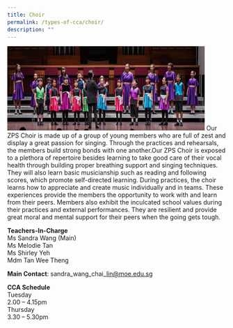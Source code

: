 ```yaml
---
title: Choir
permalink: /types-of-cca/choir/
description: ""
---
```

![](/images/2023-cca-choir.png)
Our ZPS Choir is made up of a group of young members who are full of zest and display a great passion for singing. Through the practices and rehearsals, the members build strong bonds with one another.Our ZPS Choir is exposed to a plethora of repertoire besides learning to take good care of their vocal health through building proper breathing support and singing techniques. They will also learn basic musicianship such as reading and following scores, which promote self-directed learning. During practices, the choir learns how to appreciate and create music individually and in teams. These experiences provide the members the opportunity to work with and learn from their peers. Members also exhibit the inculcated school values during their practices and external performances. They are resilient and provide great moral and mental support for their peers when the going gets tough.

**Teachers-In-Charge**
<br>Ms Sandra Wang (Main)
<br>Ms Melodie Tan
<br>Ms Shirley Yeh
<br>Mdm Tan Wee Theng

**Main Contact**: sandra\_wang\_chai\_lin@moe.edu.sg

**CCA Schedule**
<br>Tuesday
<br>2.00 – 4.15pm
<br>Thursday
<br>3.30 – 5.30pm